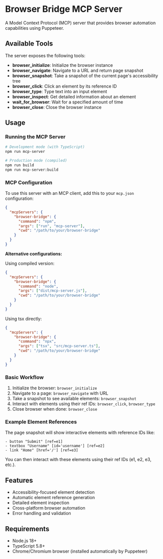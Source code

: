 # Browser Bridge MCP Server

A Model Context Protocol (MCP) server that provides browser automation capabilities using Puppeteer.

## Available Tools

The server exposes the following tools:

- **browser_initialize**: Initialize the browser instance
- **browser_navigate**: Navigate to a URL and return page snapshot
- **browser_snapshot**: Take a snapshot of the current page's accessibility tree
- **browser_click**: Click an element by its reference ID
- **browser_type**: Type text into an input element
- **browser_inspect**: Get detailed information about an element
- **wait_for_browser**: Wait for a specified amount of time
- **browser_close**: Close the browser instance

## Usage

### Running the MCP Server

```bash
# Development mode (with TypeScript)
npm run mcp-server

# Production mode (compiled)
npm run build
npm run mcp-server:build
```

### MCP Configuration

To use this server with an MCP client, add this to your `mcp.json` configuration:

```json
{
  "mcpServers": {
    "browser-bridge": {
      "command": "npm",
      "args": ["run", "mcp-server"],
      "cwd": "/path/to/your/browser-bridge"
    }
  }
}
```

**Alternative configurations:**

Using compiled version:
```json
{
  "mcpServers": {
    "browser-bridge": {
      "command": "node", 
      "args": ["dist/mcp-server.js"],
      "cwd": "/path/to/your/browser-bridge"
    }
  }
}
```

Using tsx directly:
```json
{
  "mcpServers": {
    "browser-bridge": {
      "command": "npx",
      "args": ["tsx", "src/mcp-server.ts"], 
      "cwd": "/path/to/your/browser-bridge"
    }
  }
}
```

### Basic Workflow

1. Initialize the browser: `browser_initialize`
2. Navigate to a page: `browser_navigate` with URL
3. Take a snapshot to see available elements: `browser_snapshot`
4. Interact with elements using their ref IDs: `browser_click`, `browser_type`
5. Close browser when done: `browser_close`

### Example Element References

The page snapshot will show interactive elements with reference IDs like:

```
- button "Submit" [ref=e1]
- textbox "Username" [id='username'] [ref=e2]  
- link "Home" [href='/'] [ref=e3]
```

You can then interact with these elements using their ref IDs (e1, e2, e3, etc.).

## Features

- Accessibility-focused element detection
- Automatic element reference generation
- Detailed element inspection
- Cross-platform browser automation
- Error handling and validation

## Requirements

- Node.js 18+
- TypeScript 5.8+
- Chrome/Chromium browser (installed automatically by Puppeteer) 